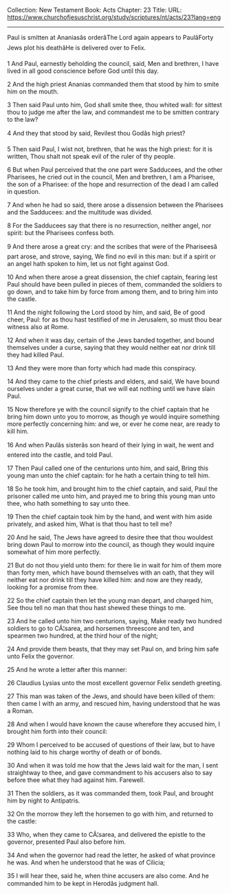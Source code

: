Collection: New Testament
Book: Acts
Chapter: 23
Title: 
URL: https://www.churchofjesuschrist.org/study/scriptures/nt/acts/23?lang=eng

---

Paul is smitten at Ananiasâs orderâThe Lord again appears to PaulâForty Jews plot his deathâHe is delivered over to Felix.

1 And Paul, earnestly beholding the council, said, Men and brethren, I have lived in all good conscience before God until this day.

2 And the high priest Ananias commanded them that stood by him to smite him on the mouth.

3 Then said Paul unto him, God shall smite thee, thou whited wall: for sittest thou to judge me after the law, and commandest me to be smitten contrary to the law?

4 And they that stood by said, Revilest thou Godâs high priest?

5 Then said Paul, I wist not, brethren, that he was the high priest: for it is written, Thou shalt not speak evil of the ruler of thy people.

6 But when Paul perceived that the one part were Sadducees, and the other Pharisees, he cried out in the council, Men and brethren, I am a Pharisee, the son of a Pharisee: of the hope and resurrection of the dead I am called in question.

7 And when he had so said, there arose a dissension between the Pharisees and the Sadducees: and the multitude was divided.

8 For the Sadducees say that there is no resurrection, neither angel, nor spirit: but the Pharisees confess both.

9 And there arose a great cry: and the scribes that were of the Phariseesâ part arose, and strove, saying, We find no evil in this man: but if a spirit or an angel hath spoken to him, let us not fight against God.

10 And when there arose a great dissension, the chief captain, fearing lest Paul should have been pulled in pieces of them, commanded the soldiers to go down, and to take him by force from among them, and to bring him into the castle.

11 And the night following the Lord stood by him, and said, Be of good cheer, Paul: for as thou hast testified of me in Jerusalem, so must thou bear witness also at Rome.

12 And when it was day, certain of the Jews banded together, and bound themselves under a curse, saying that they would neither eat nor drink till they had killed Paul.

13 And they were more than forty which had made this conspiracy.

14 And they came to the chief priests and elders, and said, We have bound ourselves under a great curse, that we will eat nothing until we have slain Paul.

15 Now therefore ye with the council signify to the chief captain that he bring him down unto you to morrow, as though ye would inquire something more perfectly concerning him: and we, or ever he come near, are ready to kill him.

16 And when Paulâs sisterâs son heard of their lying in wait, he went and entered into the castle, and told Paul.

17 Then Paul called one of the centurions unto him, and said, Bring this young man unto the chief captain: for he hath a certain thing to tell him.

18 So he took him, and brought him to the chief captain, and said, Paul the prisoner called me unto him, and prayed me to bring this young man unto thee, who hath something to say unto thee.

19 Then the chief captain took him by the hand, and went with him aside privately, and asked him, What is that thou hast to tell me?

20 And he said, The Jews have agreed to desire thee that thou wouldest bring down Paul to morrow into the council, as though they would inquire somewhat of him more perfectly.

21 But do not thou yield unto them: for there lie in wait for him of them more than forty men, which have bound themselves with an oath, that they will neither eat nor drink till they have killed him: and now are they ready, looking for a promise from thee.

22 So the chief captain then let the young man depart, and charged him, See thou tell no man that thou hast shewed these things to me.

23 And he called unto him two centurions, saying, Make ready two hundred soldiers to go to CÃ¦sarea, and horsemen threescore and ten, and spearmen two hundred, at the third hour of the night;

24 And provide them beasts, that they may set Paul on, and bring him safe unto Felix the governor.

25 And he wrote a letter after this manner:

26 Claudius Lysias unto the most excellent governor Felix sendeth greeting.

27 This man was taken of the Jews, and should have been killed of them: then came I with an army, and rescued him, having understood that he was a Roman.

28 And when I would have known the cause wherefore they accused him, I brought him forth into their council:

29 Whom I perceived to be accused of questions of their law, but to have nothing laid to his charge worthy of death or of bonds.

30 And when it was told me how that the Jews laid wait for the man, I sent straightway to thee, and gave commandment to his accusers also to say before thee what they had against him. Farewell.

31 Then the soldiers, as it was commanded them, took Paul, and brought him by night to Antipatris.

32 On the morrow they left the horsemen to go with him, and returned to the castle:

33 Who, when they came to CÃ¦sarea, and delivered the epistle to the governor, presented Paul also before him.

34 And when the governor had read the letter, he asked of what province he was. And when he understood that he was of Cilicia;

35 I will hear thee, said he, when thine accusers are also come. And he commanded him to be kept in Herodâs judgment hall.
